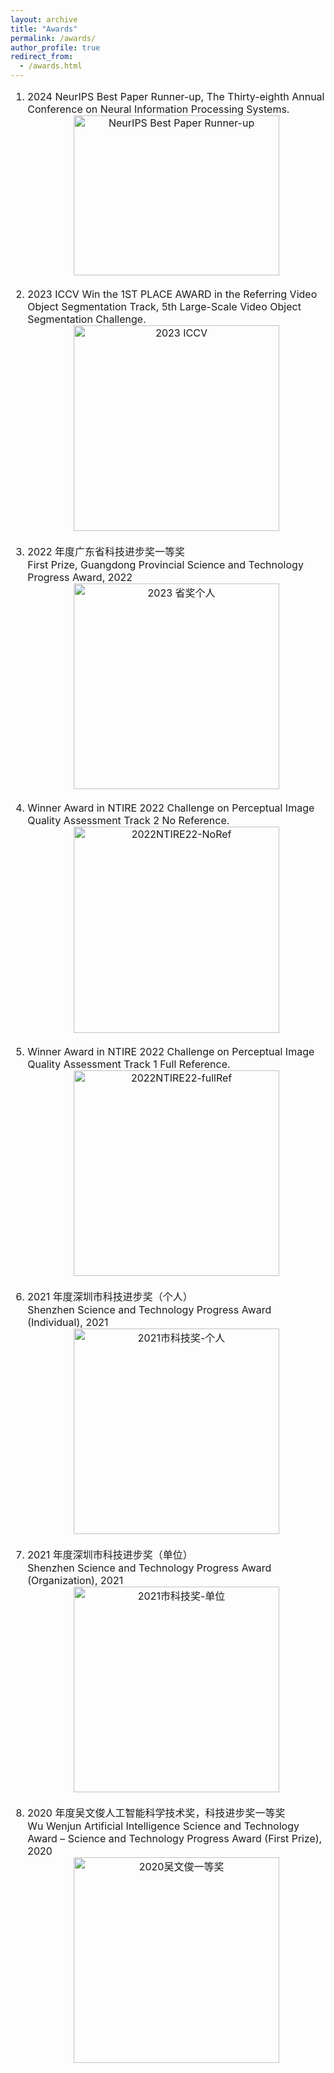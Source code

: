 ```yaml
---
layout: archive
title: "Awards"
permalink: /awards/
author_profile: true
redirect_from:
  - /awards.html
---
```



<div style="font-size:16px;">
  <ol>
    <li>2024 NeurIPS Best Paper Runner-up, The Thirty-eighth Annual Conference on Neural Information Processing Systems.</li>
    <div align="center">
      <img src="{{ '../images/NeurIPS Best Paper Runner-up.png' | relative_url }}" width="329.2" height="256" alt="NeurIPS Best Paper Runner-up">
    </div><br>
    <li>2023 ICCV Win the 1ST PLACE AWARD in the Referring Video Object Segmentation Track, 5th Large-Scale Video Object Segmentation Challenge.</li>
    <div align="center">
      <img src="{{ '../images/2023ICCV.png' | relative_url }}" width="329.2" height=auto alt="2023 ICCV">
    </div><br>
    <li>2022 年度广东省科技进步奖一等奖<br>
    First Prize, Guangdong Provincial Science and Technology Progress Award, 2022</li>
    <div align="center">
      <img src="{{ '../images/2022省奖个人.png' | relative_url }}" width="329.2" height=auto alt="2023 省奖个人">
    </div><br>
    <li>Winner Award in NTIRE 2022 Challenge on Perceptual Image Quality Assessment Track 2 No Reference.</li>
    <div align="center">
      <img src="{{ '../images/2022NTIRE22-NoRef.jpg' | relative_url }}" width="329.2" height=auto alt="2022NTIRE22-NoRef">
    </div><br>
    <li>Winner Award in NTIRE 2022 Challenge on Perceptual Image Quality Assessment Track 1 Full Reference.</li>
    <div align="center">
      <img src="{{ '../images/2022NTIRE22-fullRef.jpg' | relative_url }}" width="329.2" height=auto alt="2022NTIRE22-fullRef">
    </div><br>
    <li>2021 年度深圳市科技进步奖（个人）<br>
    Shenzhen Science and Technology Progress Award (Individual), 2021</li>
    <div align="center">
      <img src="{{ '../images/2021市科技奖-个人.jpg' | relative_url }}" width="329.2" height=auto alt="2021市科技奖-个人">
    </div><br>
    <li>2021 年度深圳市科技进步奖（单位）<br>
    Shenzhen Science and Technology Progress Award (Organization), 2021</li>
    <div align="center">
      <img src="{{ '../images/2021市科技奖-单位.jpg' | relative_url }}" width="329.2" height=auto alt="2021市科技奖-单位">
    </div><br>
    <li>2020 年度吴文俊人工智能科学技术奖，科技进步奖一等奖<br>
    Wu Wenjun Artificial Intelligence Science and Technology Award – Science and Technology Progress Award (First Prize), 2020</li>
    <div align="center">
      <img src="{{ '../images/2020吴文俊一等奖.jpg' | relative_url }}" width="329.2" height=auto alt="2020吴文俊一等奖">
    </div>
  </ol>
</div>

